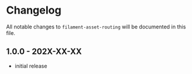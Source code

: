 # Changelog

All notable changes to `filament-asset-routing` will be documented in this file.

## 1.0.0 - 202X-XX-XX

- initial release
